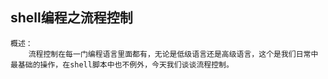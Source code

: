 ## shell编程之流程控制 ##
```
概述：
	流程控制在每一门编程语言里面都有，无论是低级语言还是高级语言，这个是我们日常中最基础的操作，在shell脚本中也不例外，今天我们谈谈流程控制。
```